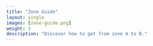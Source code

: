 ```yaml
---
title: "Zone Guide"
layout: single
images: [zone-guide.png]
weight: 3
description: "Discover how to get from zone A to B."
---
```



